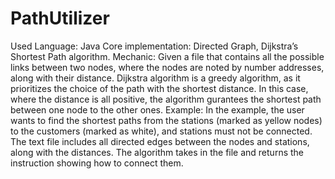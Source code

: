 # PathUtilizer
Used Language: Java
Core implementation: Directed Graph, Dijkstra’s Shortest Path algorithm.
Mechanic: 
Given a file that contains all the possible links between two nodes, where the nodes are noted by number addresses, along with their distance. Dijkstra algorithm is a greedy algorithm, as it prioritizes the choice of the path with the shortest distance. In this case, where the distance is all positive, the algorithm gurantees the shortest path between one node to the other ones.
Example:
In the example, the user wants to find the shortest paths from the stations (marked as yellow nodes) to the customers (marked as white), and stations must not be connected. The text file includes all directed edges between the nodes and stations, along with the distances. The algorithm takes in the file and returns the instruction showing how to connect them.
